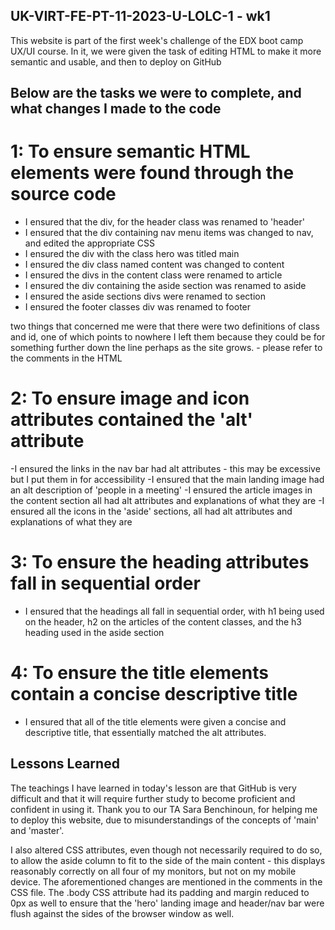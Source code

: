## UK-VIRT-FE-PT-11-2023-U-LOLC-1 - wk1

This website is part of the first week's challenge of the EDX boot camp UX/UI course. In it, we were given the task of editing HTML to make it more semantic and usable,
and then to deploy on GitHub


## Below are the tasks we were to complete, and what changes I made to the code

# 1: To ensure semantic HTML elements were found through the source code

- I ensured that the div, for the header class was renamed to 'header'
- I ensured that the div containing nav menu items was changed to nav, and edited the appropriate CSS
- I ensured the div with the class hero was titled main
- I ensured the div class named content was changed to content
- I ensured the divs in the content class were renamed to article
- I ensured the div containing the aside section was renamed to aside
- I ensured the aside sections divs were renamed to section
- I ensured the footer classes div was renamed to footer

two things that concerned me were that there were two definitions of class and id, one of which points to nowhere
I left them because they could be for something further down the line perhaps as the site grows. - please refer to the comments
in the HTML

# 2: To ensure image and icon attributes contained the 'alt' attribute

-I ensured the links in the nav bar had alt attributes - this may be excessive but I put them in for accessibility
-I ensured that the main landing image had an alt description of 'people in a meeting'
-I ensured the article images in the content section all had alt attributes and explanations of what they are
-I ensured all the icons in the 'aside' sections, all had alt attributes and explanations of what they are

# 3: To ensure the heading attributes fall in sequential order

- I ensured that the headings all fall in sequential order, with h1 being used on the header, h2 on the articles of the content classes, and the h3 heading used in the aside section
  
# 4: To ensure the title elements contain a concise descriptive title

- I ensured that all of the title elements were given a concise and descriptive title, that essentially matched the alt attributes.

## Lessons Learned

The teachings I have learned in today's lesson are that GitHub is very difficult and that it will require further study to become proficient and confident in using it. Thank you to our TA Sara Benchinoun, for helping me to deploy this website, due to misunderstandings of the concepts of 'main' and 'master'.

I also altered CSS attributes, even though not necessarily required to do so, to allow the aside column to fit to the side of the main content - this displays reasonably correctly on all four of my monitors, but not on my mobile device. 
The aforementioned changes are mentioned in the comments in the CSS file. The .body CSS attribute had its padding and margin reduced to 0px as well to ensure that the 'hero' landing image and header/nav bar were flush against the sides of the browser window as well.
